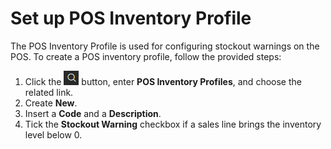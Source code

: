 # Set up POS Inventory Profile

The POS Inventory Profile is used for configuring stockout warnings on the POS. To create a POS inventory profile, follow the provided steps:

1.	Click the ![Lightbulb that opens the Tell Me feature](../../../images/Icons/Lightbulb_icon.png "Tell Me what you want to do") button, enter **POS Inventory Profiles**, and choose the related link.
2.	Create **New**.
3.	Insert a **Code** and a **Description**. 
4.	Tick the **Stockout Warning** checkbox if a sales line brings the inventory level below 0.
